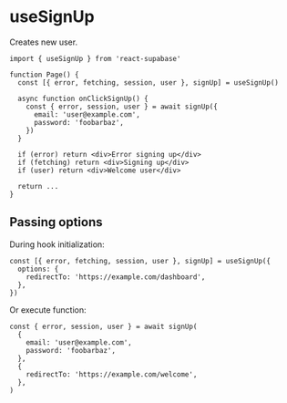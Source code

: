# useSignUp

Creates new user.

```tsx highlight=4
import { useSignUp } from 'react-supabase'

function Page() {
  const [{ error, fetching, session, user }, signUp] = useSignUp()

  async function onClickSignUp() {
    const { error, session, user } = await signUp({
      email: 'user@example.com',
      password: 'foobarbaz',
    })
  }

  if (error) return <div>Error signing up</div>
  if (fetching) return <div>Signing up</div>
  if (user) return <div>Welcome user</div>

  return ...
}
```

## Passing options

During hook initialization:

```tsx
const [{ error, fetching, session, user }, signUp] = useSignUp({
  options: {
    redirectTo: 'https://example.com/dashboard',
  },
})
```

Or execute function:

```tsx
const { error, session, user } = await signUp(
  {
    email: 'user@example.com',
    password: 'foobarbaz',
  },
  {
    redirectTo: 'https://example.com/welcome',
  },
)
```
